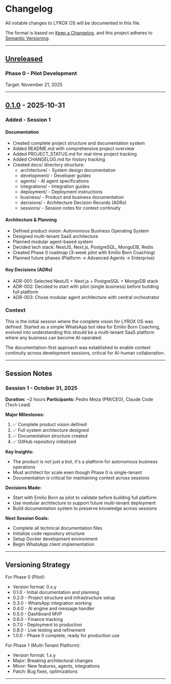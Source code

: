 # Changelog

All notable changes to LYROX OS will be documented in this file.

The format is based on [Keep a Changelog](https://keepachangelog.com/en/1.0.0/),
and this project adheres to [Semantic Versioning](https://semver.org/spec/v2.0.0.html).

---

## [Unreleased]

### Phase 0 - Pilot Development
Target: November 21, 2025

---

## [0.1.0] - 2025-10-31

### Added - Session 1

#### Documentation
- Created complete project structure and documentation system
- Added README.md with comprehensive project overview
- Added PROJECT_STATUS.md for real-time project tracking
- Added CHANGELOG.md for history tracking
- Created docs/ directory structure:
  - architecture/ - System design documentation
  - development/ - Developer guides
  - agents/ - AI agent specifications
  - integrations/ - Integration guides
  - deployment/ - Deployment instructions
  - business/ - Product and business documentation
  - decisions/ - Architecture Decision Records (ADRs)
  - sessions/ - Session notes for context continuity

#### Architecture & Planning
- Defined product vision: Autonomous Business Operating System
- Designed multi-tenant SaaS architecture
- Planned modular agent-based system
- Decided tech stack: NestJS, Next.js, PostgreSQL, MongoDB, Redis
- Created Phase 0 roadmap (3-week pilot with Emilio Born Coaching)
- Planned future phases (Platform → Advanced Agents → Enterprise)

#### Key Decisions (ADRs)
- ADR-001: Selected NestJS + Next.js + PostgreSQL + MongoDB stack
- ADR-002: Decided to start with pilot (single business) before building full platform
- ADR-003: Chose modular agent architecture with central orchestrator

### Context
This is the initial session where the complete vision for LYROX OS was defined. Started as a simple WhatsApp bot idea for Emilio Born Coaching, evolved into understanding this should be a multi-tenant SaaS platform where any business can become AI-operated.

The documentation-first approach was established to enable context continuity across development sessions, critical for AI-human collaboration.

---

## Session Notes

### Session 1 - October 31, 2025
**Duration:** ~2 hours
**Participants:** Pedro Meza (PM/CEO), Claude Code (Tech Lead)

**Major Milestones:**
1. ✅ Complete product vision defined
2. ✅ Full system architecture designed
3. ✅ Documentation structure created
4. ✅ GitHub repository initialized

**Key Insights:**
- The product is not just a bot, it's a platform for autonomous business operations
- Must architect for scale even though Phase 0 is single-tenant
- Documentation is critical for maintaining context across sessions

**Decisions Made:**
- Start with Emilio Born as pilot to validate before building full platform
- Use modular architecture to support future multi-tenant deployment
- Build documentation system to preserve knowledge across sessions

**Next Session Goals:**
- Complete all technical documentation files
- Initialize code repository structure
- Setup Docker development environment
- Begin WhatsApp client implementation

---

## Versioning Strategy

For Phase 0 (Pilot):
- Version format: 0.x.y
- 0.1.0 - Initial documentation and planning
- 0.2.0 - Project structure and infrastructure setup
- 0.3.0 - WhatsApp integration working
- 0.4.0 - AI engine and message handler
- 0.5.0 - Dashboard MVP
- 0.6.0 - Finance tracking
- 0.7.0 - Deployment to production
- 0.8.0 - Live testing and refinement
- 1.0.0 - Phase 0 complete, ready for production use

For Phase 1 (Multi-Tenant Platform):
- Version format: 1.x.y
- Major: Breaking architectural changes
- Minor: New features, agents, integrations
- Patch: Bug fixes, optimizations

---

[Unreleased]: https://github.com/gymtopz/lyrox-os/compare/v0.1.0...HEAD
[0.1.0]: https://github.com/gymtopz/lyrox-os/releases/tag/v0.1.0
